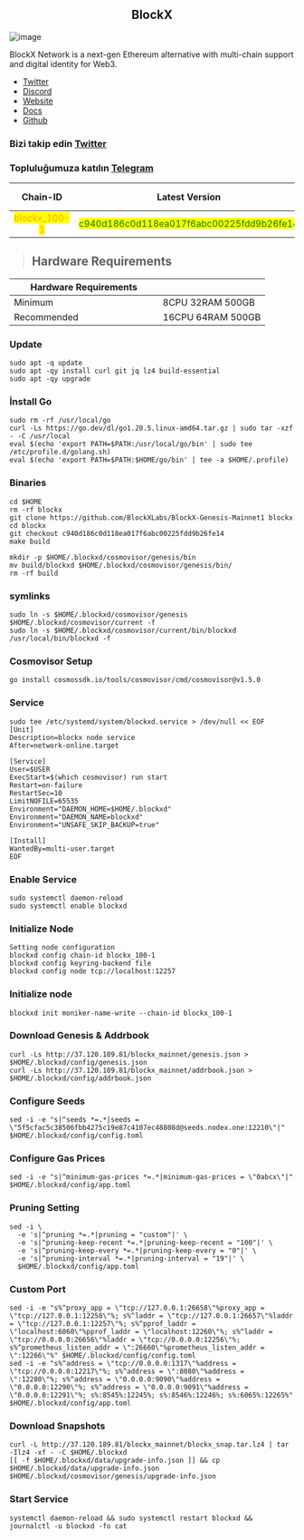 

<h2 align="center">BlockX</h1>

![image](https://github.com/Core-Node-Team/Services/assets/91562185/4903bdf7-9efe-4a05-a3e7-78a1ddedf2f8)

BlockX Network is a next-gen Ethereum alternative with multi-chain support and digital identity for Web3.


* [Twitter](https://twitter.com/BlockXnet)
* [Discord](https://discord.gg/4DHNw64w)
* [Website](https://www.blockxnet.com/)
* [Docs](https://docs.blockxnet.com/)   
* [Github](https://github.com/BlockXLabs)

### Bizi takip edin [Twitter](https://twitter.com/corenodeHQ)
### Topluluğumuza katılın [Telegram](https://t.me/corenodechat)


<table data-full-width="false"><thead><tr><th align="center">Chain-ID</th><th align="center">Latest Version</th><th align="center">Custom Port</th></tr></thead><tbody><tr><td align="center"><mark style="color:orange;">blockx_100-1</mark></td><td align="center"><mark style="color:green;">c940d186c0d118ea017f6abc00225fdd9b26fe14</mark></td><td align="center"><mark style="color:yellow;">122</mark></td></tr></tbody></table>

> ## Hardware Requirements
<table data-header-hidden data-full-width="false"><thead><tr><th width="247">Hardware Requirements</th><th></th></tr></thead><tbody><tr><td>Minimum</td><td>8CPU 32RAM 500GB</td></tr><tr><td>Recommended</td><td>16CPU 64RAM 500GB</td></tr></tbody></table>

### Update
```
sudo apt -q update
sudo apt -qy install curl git jq lz4 build-essential
sudo apt -qy upgrade
```
### İnstall Go
```
sudo rm -rf /usr/local/go
curl -Ls https://go.dev/dl/go1.20.5.linux-amd64.tar.gz | sudo tar -xzf - -C /usr/local
eval $(echo 'export PATH=$PATH:/usr/local/go/bin' | sudo tee /etc/profile.d/golang.sh)
eval $(echo 'export PATH=$PATH:$HOME/go/bin' | tee -a $HOME/.profile)
```
### Binaries
```
cd $HOME
rm -rf blockx
git clone https://github.com/BlockXLabs/BlockX-Genesis-Mainnet1 blockx
cd blockx
git checkout c940d186c0d118ea017f6abc00225fdd9b26fe14
make build
```

```
mkdir -p $HOME/.blockxd/cosmovisor/genesis/bin
mv build/blockxd $HOME/.blockxd/cosmovisor/genesis/bin/
rm -rf build
```
### symlinks
```
sudo ln -s $HOME/.blockxd/cosmovisor/genesis $HOME/.blockxd/cosmovisor/current -f
sudo ln -s $HOME/.blockxd/cosmovisor/current/bin/blockxd /usr/local/bin/blockxd -f
```
### Cosmovisor Setup
```
go install cosmossdk.io/tools/cosmovisor/cmd/cosmovisor@v1.5.0
```
### Service
```
sudo tee /etc/systemd/system/blockxd.service > /dev/null << EOF
[Unit]
Description=blockx node service
After=network-online.target
 
[Service]
User=$USER
ExecStart=$(which cosmovisor) run start
Restart=on-failure
RestartSec=10
LimitNOFILE=65535
Environment="DAEMON_HOME=$HOME/.blockxd"
Environment="DAEMON_NAME=blockxd"
Environment="UNSAFE_SKIP_BACKUP=true"
 
[Install]
WantedBy=multi-user.target
EOF
```
### Enable Service
```
sudo systemctl daemon-reload
sudo systemctl enable blockxd
```
### Initialize Node
```
Setting node configuration
blockxd config chain-id blockx_100-1
blockxd config keyring-backend file
blockxd config node tcp://localhost:12257
```
### Initialize node
```
blockxd init moniker-name-write --chain-id blockx_100-1
```
### Download Genesis & Addrbook
```
curl -Ls http://37.120.189.81/blockx_mainnet/genesis.json > $HOME/.blockxd/config/genesis.json
curl -Ls http://37.120.189.81/blockx_mainnet/addrbook.json > $HOME/.blockxd/config/addrbook.json
```

### Configure Seeds
```
sed -i -e "s|^seeds *=.*|seeds = \"5f5cfac5c38506fbb4275c19e87c4107ec48808d@seeds.nodex.one:12210\"|" $HOME/.blockxd/config/config.toml
```
### Configure Gas Prices
```
sed -i -e "s|^minimum-gas-prices *=.*|minimum-gas-prices = \"0abcx\"|" $HOME/.blockxd/config/app.toml
```
### Pruning Setting
```
sed -i \
  -e 's|^pruning *=.*|pruning = "custom"|' \
  -e 's|^pruning-keep-recent *=.*|pruning-keep-recent = "100"|' \
  -e 's|^pruning-keep-every *=.*|pruning-keep-every = "0"|' \
  -e 's|^pruning-interval *=.*|pruning-interval = "19"|' \
  $HOME/.blockxd/config/app.toml
```
### Custom Port
```
sed -i -e "s%^proxy_app = \"tcp://127.0.0.1:26658\"%proxy_app = \"tcp://127.0.0.1:12258\"%; s%^laddr = \"tcp://127.0.0.1:26657\"%laddr = \"tcp://127.0.0.1:12257\"%; s%^pprof_laddr = \"localhost:6060\"%pprof_laddr = \"localhost:12260\"%; s%^laddr = \"tcp://0.0.0.0:26656\"%laddr = \"tcp://0.0.0.0:12256\"%; s%^prometheus_listen_addr = \":26660\"%prometheus_listen_addr = \":12266\"%" $HOME/.blockxd/config/config.toml
sed -i -e "s%^address = \"tcp://0.0.0.0:1317\"%address = \"tcp://0.0.0.0:12217\"%; s%^address = \":8080\"%address = \":12280\"%; s%^address = \"0.0.0.0:9090\"%address = \"0.0.0.0:12290\"%; s%^address = \"0.0.0.0:9091\"%address = \"0.0.0.0:12291\"%; s%:8545%:12245%; s%:8546%:12246%; s%:6065%:12265%" $HOME/.blockxd/config/app.toml
```
### Download Snapshots
```
curl -L http://37.120.189.81/blockx_mainnet/blockx_snap.tar.lz4 | tar -Ilz4 -xf - -C $HOME/.blockxd
[[ -f $HOME/.blockxd/data/upgrade-info.json ]] && cp $HOME/.blockxd/data/upgrade-info.json $HOME/.blockxd/cosmovisor/genesis/upgrade-info.json
```
### Start Service
```
systemctl daemon-reload && sudo systemctl restart blockxd && journalctl -u blockxd -fo cat
```



